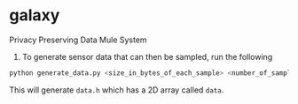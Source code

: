 # galaxy
Privacy Preserving Data Mule System

1. To generate sensor data that can then be sampled, run the following


```bash
python generate_data.py <size_in_bytes_of_each_sample> <number_of_samples>
```

This will generate `data.h` which has a 2D array called `data`. 
